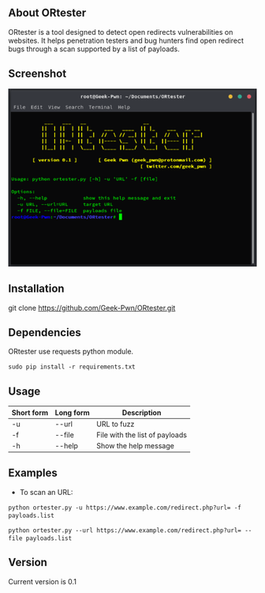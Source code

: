 ## About ORtester

ORtester is a tool designed to detect open redirects vulnerabilities on websites. It helps penetration testers and bug hunters find open redirect bugs through a scan supported by a list of payloads.

## Screenshot
![Alt text](https://github.com/Geek-Pwn/ORtester/blob/master/banner.PNG?raw=true)

## Installation
git clone https://github.com/Geek-Pwn/ORtester.git

## Dependencies
ORtester use requests python module.
```
sudo pip install -r requirements.txt
```

## Usage
| Short form | Long form | Description |
| --- | --- | --- |
| -u | --url | URL to fuzz |
| -f | --file | File with the list of payloads |
| -h | --help | Show the help message |

## Examples
* To scan an URL:
```
python ortester.py -u https://www.example.com/redirect.php?url= -f payloads.list
```
```
python ortester.py --url https://www.example.com/redirect.php?url= --file payloads.list
```

## Version
Current version is 0.1
